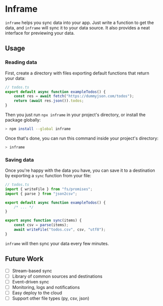 # Inframe

`inframe` helps you sync data into your app. Just write a function to get the data, and `inframe` will sync it to your data source. It also provides a neat interface for previewing your data.

<!-- TODO: Screenshot of an example -->

## Usage

### Reading data

First, create a directory with files exporting default functions that return your data:

```ts
// todos.ts
export default async function exampleTodos() {
    const res = await fetch("https://dummyjson.com/todos");
    return (await res.json()).todos;
}
```

Then you just run `npx inframe` in your project's directory, or install the package globally:

```sh
> npm install --global inframe
```

Once that's done, you can run this command inside your project's directory:

```sh
> inframe
```

### Saving data

Once you're happy with the data you have, you can save it to a destination by exporting a `sync` function from your file:

```ts
// todos.ts
import { writeFile } from "fs/promises";
import { parse } from "json2csv";

export default async function exampleTodos() {
    /* ... */
}

export async function sync(items) {
    const csv = parse(items);
    await writeFile("todos.csv", csv, "utf8");
}
```

`inframe` will then sync your data every few minutes.

## Future Work

-   [ ] Stream-based sync
-   [ ] Library of common sources and destinations
-   [ ] Event-driven sync
-   [ ] Monitoring, logs and notifications
-   [ ] Easy deploy to the cloud
-   [ ] Support other file types (py, csv, json)
